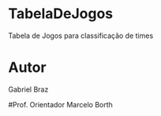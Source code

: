 # TabelaDeJogos
Tabela de Jogos para classificação de times

# Autor
Gabriel Braz

#Prof. Orientador
Marcelo Borth

